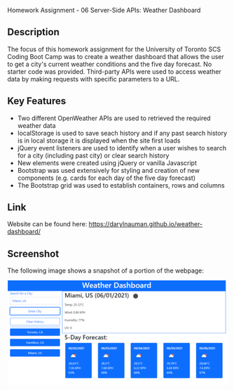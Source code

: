 Homework Assignment - 06 Server-Side APIs: Weather Dashboard

## Description
The focus of this homework assignment for the University of Toronto SCS Coding Boot Camp was to create a weather dashboard that allows the user to get a city's current weather conditions and the five day forecast. No starter code was provided. Third-party APIs were used to access weather data by making requests with specific parameters to a URL.

## Key Features
- Two different OpenWeather APIs are used to retrieved the required weather data
- localStorage is used to save seach history and if any past search history is in local storage it is displayed when the site first loads
- jQuery event listeners are used to identify when a user wishes to search for a city (including past city) or clear search history
- New elements were created using jQuery or vanilla Javascript 
- Bootstrap was used extensively for styling and creation of new components (e.g. cards for each day of the five day forecast)
- The Bootstrap grid was used to establish containers, rows and columns

## Link
Website can be found here: https://darylnauman.github.io/weather-dashboard/

## Screenshot
The following image shows a snapshot of a portion of the webpage:

![Screenshot of a website with a city's current weather conditions and the five day forecast.](./assets/images/weather-dashboard-screenshot.png)